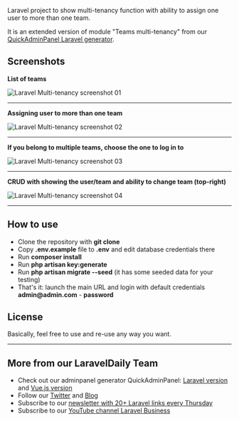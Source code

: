 Laravel project to show multi-tenancy function with ability to assign one user to more than one team.

It is an extended version of module "Teams multi-tenancy" from our [QuickAdminPanel Laravel generator](https://quickadminpanel.com).

## Screenshots

__List of teams__

![Laravel Multi-tenancy screenshot 01](http://webcoderpro.com/tenancy-demo-01-teams.png)

---

__Assigning user to more than one team__

![Laravel Multi-tenancy screenshot 02](http://webcoderpro.com/tenancy-demo-02-multi-teams.png)

---

__If you belong to multiple teams, choose the one to log in to__

![Laravel Multi-tenancy screenshot 03](http://webcoderpro.com/tenancy-demo-03-choose-team.png)

---

__CRUD with showing the user/team and ability to change team (top-right)__

![Laravel Multi-tenancy screenshot 04](http://webcoderpro.com/tenancy-demo-04-products.png)

---


## How to use

- Clone the repository with __git clone__
- Copy __.env.example__ file to __.env__ and edit database credentials there
- Run __composer install__
- Run __php artisan key:generate__
- Run __php artisan migrate --seed__ (it has some seeded data for your testing)
- That's it: launch the main URL and login with default credentials __admin@admin.com__ - __password__

## License

Basically, feel free to use and re-use any way you want.

---

## More from our LaravelDaily Team

- Check out our adminpanel generator QuickAdminPanel: [Laravel version](https://quickadminpanel.com) and [Vue.js version](https://vue.quickadminpanel.com)
- Follow our [Twitter](https://twitter.com/dailylaravel) and [Blog](http://laraveldaily.com/blog)
- Subscribe to our [newsletter with 20+ Laravel links every Thursday](http://laraveldaily.com/weekly-laravel-newsletter/)
- Subscribe to our [YouTube channel Laravel Business](https://www.youtube.com/channel/UCTuplgOBi6tJIlesIboymGA)
